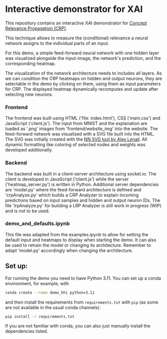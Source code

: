 # Interactive demonstrator for XAI
This repository contains an interactive XAI demonstrator for [Concept Relevance Propagation (CRP)](https://www.hhi.fraunhofer.de/en/departments/ai/technologies-and-solutions/concept-relevance-propagation.html).

This technique allows to measure the (conditional) relevance a neural network assigns to the individual parts of an input. 

For this demo, a simple feed-forward neural network with one hidden layer was visualized alongside the input-image, 
the network's prediction, and the corresponding heatmap.

The visualization of the network architecture needs to includes all layers. As we can condition the CRP heatmaps on hidden and output neurons, they are selectable in the demo by clicking on them, using them as input parameters for CRP. The displayed heatmap dynamically recomputes and update after selecting new neurons.

### Frontend
The frontend was built using HTML ('file: index.html'), CSS ('main.css') and JavaScript ('client.js'). The input from MNIST and the explanation are loaded as '.png' images from 'frontend/website_img' into the website. The feed-forward network was visualized with a SVG file built into the HTML. The SVG was initially created with the [NN SVG tool by Alex Lenail](http://alexlenail.me/NN-SVG/LeNet.html). All dynamic formatting like coloring of selected nodes and weights was developed additionally. 

### Backend
The backend was built in a client-server architecture using socket.io. The client is developed in JavaScript ('client.js') while the server ('heatmap_server.py') is written in Python. Additional server dependencies are  'model.py' where the feed-forward architecture is defined and 'crpAnalyze.py' which builds a CRP Analyzer to explain incoming predictions based on input samples and hidden and output neuron IDs. The file 'lrpAnalyze.py' for building a LRP Analyzer is still work in progress (WIP) and is not to be used.

### demo_and_defaults.ipynb
This file was adapted from the examples.ipynb to allow for setting the default input and heatmaps to display when starting the demo. It can also be used to retrain the model or changing its architecture. Remember to adapt 'model.py' accordingly when changing the architecture.

## Set up:

For running the demo you need to have Python 3.11. You can set up a conda environment, for example, with
```bash
conda create --name demo_hhi python=3.11
```

and then install the requirements from `requirements.txt` with `pip` (as some are not available in the usual conda channels):
```bash
pip install -r requirements.txt
```

If you are not familiar with conda, you can also just manually install the dependencies listed.


